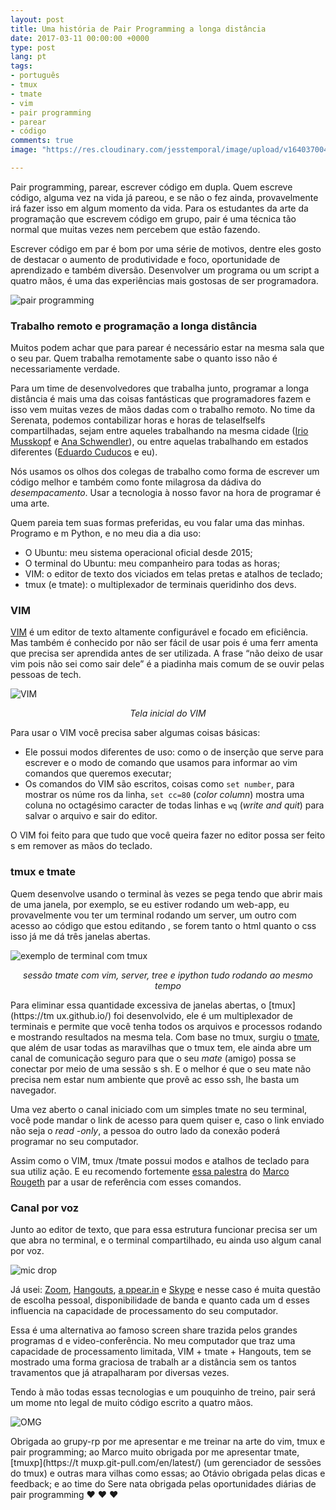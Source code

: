 ```yaml
---
layout: post
title: Uma história de Pair Programming a longa distância
date: 2017-03-11 00:00:00 +0000
type: post
lang: pt
tags:
- português
- tmux
- tmate
- vim
- pair programming
- parear
- código
comments: true
image: "https://res.cloudinary.com/jesstemporal/image/upload/v1640370040/covers/variados_aanizj.png"

---
```

Pair programming, parear, escrever código em dupla. Quem escreve código, alguma
vez na vida já pareou, e se não o fez ainda, provavelmente irá fazer isso em algum
momento da vida. Para os estudantes da arte da programação que escrevem código em
grupo, pair é uma técnica tão normal que muitas vezes nem percebem que estão fazendo.

Escrever código em par é bom por uma série de motivos, dentre eles gosto de destacar
o aumento de produtividade e foco, oportunidade de aprendizado e também diversão.
Desenvolver um programa ou um script a quatro mãos, é uma das experiências mais
gostosas de ser programadora.

![pair programming](https://ljdchost.com/4k7kp0I.gif)

### Trabalho remoto e programação a longa distância

Muitos podem achar que para parear é necessário estar na mesma sala que o seu par.
Quem trabalha remotamente sabe o quanto isso não é necessariamente verdade.

Para um time de desenvolvedores que trabalha junto, programar a longa distância
é mais uma das coisas fantásticas que programadores fazem e isso vem muitas vezes
de mãos dadas com o trabalho remoto. No time da Serenata, podemos contabilizar horas
e horas de telaselfselfs compartilhadas, sejam entre aqueles trabalhando na mesma cidade
([Irio Musskopf](https://twitter.com/irio) e [Ana Schwendler](https://twitter.com/anaschwendler)),
ou entre aquelas trabalhando em estados diferentes ([Eduardo Cuducos](https://twitter.com/cuducos)
e eu).

Nós usamos os olhos dos colegas de trabalho como forma de escrever um código melhor
e também como fonte milagrosa da dádiva do _desempacamento_. Usar a tecnologia à
nosso favor na hora de programar é uma arte.

Quem pareia tem suas formas preferidas, eu vou falar uma das minhas. Programo e
m Python, e no meu dia a dia uso:

* O Ubuntu: meu sistema operacional oficial desde 2015;
* O terminal do Ubuntu: meu companheiro para todas as horas;
* VIM: o editor de texto dos viciados em telas pretas e atalhos de teclado;
* tmux (e tmate): o multiplexador de terminais queridinho dos devs.

### VIM

[VIM](http://www.vim.org/) é um editor de texto altamente configurável e focado
em eficiência. Mas também é conhecido por não ser fácil de usar pois é uma ferr
amenta que precisa ser aprendida antes de ser utilizada. A frase “não deixo de
usar vim pois não sei como sair dele” é a piadinha mais comum de se ouvir pelas
pessoas de tech.

![VIM](https://i.imgur.com/B5rKp2z.png)
<center>
<i>Tela inicial do VIM</i>
</center>

Para usar o VIM você precisa saber algumas coisas básicas:

* Ele possui modos diferentes de uso: como o de inserção que serve para escrever
e o modo de comando que usamos para informar ao vim comandos que queremos executar;
* Os comandos do VIM são escritos, coisas como `set number`, para mostrar os núme
ros da linha, `set cc=80` (_color column_) mostra uma coluna no octagésimo caracter
de todas linhas e `wq` (_write and quit_) para salvar o arquivo e sair do editor.

O VIM foi feito para que tudo que você queira fazer no editor possa ser feito s
em remover as mãos do teclado.

### tmux e tmate
Quem desenvolve usando o terminal às vezes se pega tendo que abrir mais de uma
janela, por exemplo, se eu estiver rodando um web-app, eu provavelmente vou ter
um terminal rodando um server, um outro com acesso ao código que estou editando
, se forem tanto o html quanto o css isso já me dá três janelas abertas.

![exemplo de terminal com tmux](https://i.imgur.com/kzMTb12.png)
<center>
<i>sessão tmate com  vim, server, tree e ipython tudo rodando ao mesmo tempo</i>
</center>

Para eliminar essa quantidade excessiva de janelas abertas, o [tmux](https://tm
ux.github.io/) foi desenvolvido, ele é um multiplexador de terminais e permite
que você tenha todos os arquivos e processos rodando e mostrando resultados na
mesma tela. Com base no tmux, surgiu o [tmate](https://tmate.io/), que além de
usar todas as maravilhas que o tmux tem, ele ainda abre um canal de comunicação
seguro para que o seu _mate_ (amigo) possa se conectar por meio de uma sessão s
sh. E o melhor é que o seu mate não precisa nem estar num ambiente que provê ac
esso ssh, lhe basta um navegador.

Uma vez aberto o canal iniciado com um simples tmate no seu terminal, você pode
mandar o link de acesso para quem quiser e, caso o link enviado não seja o _read
-only_, a pessoa do outro lado da conexão poderá programar no seu computador.

Assim como o VIM, tmux /tmate possui modos e atalhos de teclado para sua utiliz
ação. E eu recomendo fortemente [essa palestra](https://gist.github.com/rougeth/db185fc21c376ece8fc6) do [Marco Rougeth](https://twitter.com/marcorougeth) par
a usar de referência com esses comandos.

### Canal por voz
Junto ao editor de texto, que para essa estrutura funcionar precisa ser um que
abra no terminal, e o terminal compartilhado, eu ainda uso algum canal por voz.

![mic drop](https://68.media.tumblr.com/7d98d3b163734d963c7629a495868009/tumblr_inline_nuqb7jzcCU1rfr6lu_500.gif)

Já usei: [Zoom](https://zoom.us/), [Hangouts](https://hangouts.google.com/), [a
ppear.in](https://appear.in/) e [Skype](https://www.skype.com/en/) e nesse caso
é muita questão de escolha pessoal, disponibilidade de banda e quanto cada um d
esses influencia na capacidade de processamento do seu computador.

Essa é uma alternativa ao famoso screen share trazida pelos grandes programas d
e video-conferência. No meu computador que traz uma capacidade de processamento
limitada, VIM + tmate + Hangouts, tem se mostrado uma forma graciosa de trabalh
ar a distância sem os tantos travamentos que já atrapalharam por diversas vezes.

Tendo à mão todas essas tecnologias e um pouquinho de treino, pair será um mome
nto legal de muito código escrito a quatro mãos.

![OMG](https://media4.giphy.com/media/TXJiSN8vCERuE/giphy.gif)

Obrigada ao grupy-rp por me apresentar e me treinar na arte do vim, tmux e pair
programming; ao Marco muito obrigada por me apresentar tmate, [tmuxp](https://t
muxp.git-pull.com/en/latest/) (um gerenciador de sessões do tmux) e outras mara
vilhas como essas; ao Otávio obrigada pelas dicas e feedback; e ao time do Sere
nata obrigada pelas oportunidades diárias de pair programming ❤ ❤ ❤